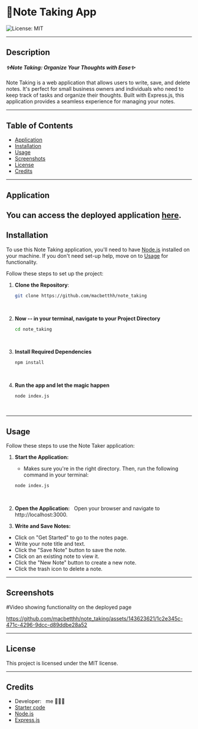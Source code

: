 # 📝Note Taking App
![License: MIT](https://img.shields.io/badge/License-MIT-yellow.svg)

---

## Description
##### ✨Note Taking: Organize Your Thoughts with Ease✨

Note Taking is a web application that allows users to write, save, and delete notes. It's perfect for small business owners and individuals who need to keep track of tasks and organize their thoughts. Built with Express.js, this application provides a seamless experience for managing your notes.

---

## Table of Contents
- [Application](#application)
- [Installation](#installation)
- [Usage](#usage)
- [Screenshots](#screenshots)
- [License](#license)
- [Credits](#credits)

---

## Application

You can access the deployed application [here](https://note-taker-app-rkyx.onrender.com/). 
&nbsp;
---

## Installation

To use this Note Taking application, you'll need to have [Node.js](https://nodejs.org/en/download/package-manager) installed on your machine. If you don't need set-up help, move on to [Usage](#usage) for functionality. 

Follow these steps to set up the project:

1. **Clone the Repository**: 
   ```bash
   git clone https://github.com/macbetthh/note_taking
&nbsp;

2. **Now -- in your terminal, navigate to your Project Directory**
    ```bash
    cd note_taking
&nbsp;

3. **Install Required Dependencies**
    ```bash
    npm install
&nbsp;

4. **Run the app and let the magic happen**
    ```bash
    node index.js
&nbsp;

---

## Usage
Follow these steps to use the Note Taker application:

1. **Start the Application:**
&nbsp;
   
   - Makes sure you're in the right directory. Then, run the following command in your terminal:
   ```bash
   node index.js
&nbsp;

2. **Open the Application:**
&nbsp;
Open your browser and navigate to http://localhost:3000.
&nbsp;

3. **Write and Save Notes:**
 - Click on "Get Started" to go to the notes page.
 - Write your note title and text.
 - Click the "Save Note" button to save the note.
 - Click on an existing note to view it.
 - Click the "New Note" button to create a new note.
 - Click the trash icon to delete a note.
&nbsp;
---

## Screenshots

#Video showing functionality on the deployed page

https://github.com/macbetthh/note_taking/assets/143623621/1c2e345c-471c-4296-9dcc-d89ddbe28a52




---

## License
This project is licensed under the MIT license.

---


## Credits
- Developer: &nbsp; me 💁🏼‍♀️
&nbsp;
- [Starter code](https://github.com/coding-boot-camp/miniature-eureka)
- [Node.js](https://nodejs.org/en/download/package-manager)
- [Express.js](https://expressjs.com/)

